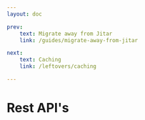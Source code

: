 ```yaml
---
layout: doc

prev:
    text: Migrate away from Jitar
    link: /guides/migrate-away-from-jitar

next:
    text: Caching
    link: /leftovers/caching

---
```


# Rest API's

